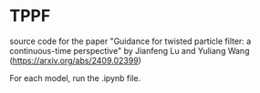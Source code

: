 # TPPF
source code for the paper "Guidance for twisted particle filter: a continuous-time perspective" by Jianfeng Lu and  Yuliang Wang (https://arxiv.org/abs/2409.02399)

For each model, run the .ipynb file.
